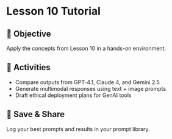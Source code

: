 # Lesson 10 Tutorial

## 🎯 Objective

Apply the concepts from Lesson 10 in a hands-on environment.

## 🧩 Activities

- Compare outputs from GPT-4.1, Claude 4, and Gemini 2.5
- Generate multimodal responses using text + image prompts
- Draft ethical deployment plans for GenAI tools

## 💾 Save & Share

Log your best prompts and results in your prompt library.
